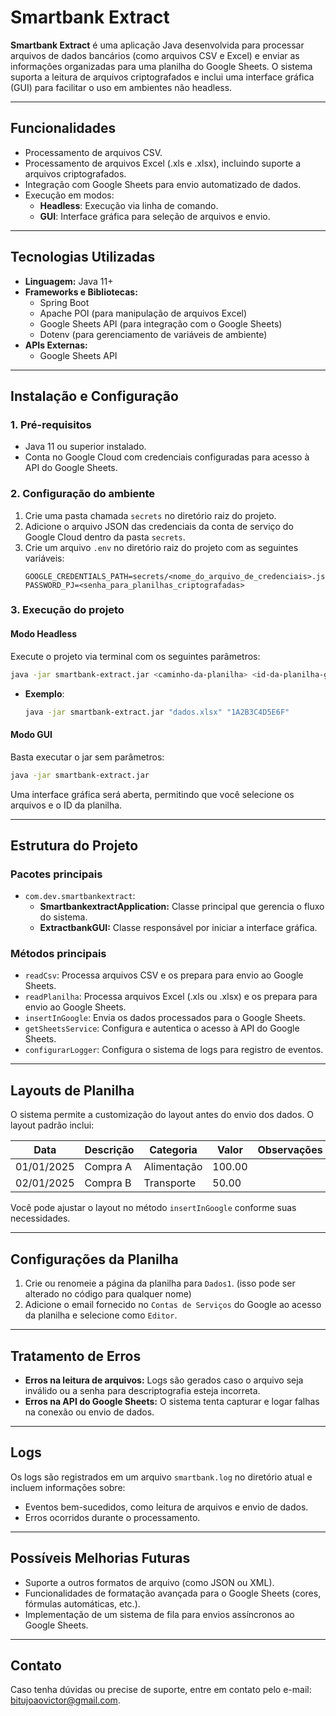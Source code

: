 # Smartbank Extract

**Smartbank Extract** é uma aplicação Java desenvolvida para processar arquivos de dados bancários (como arquivos CSV e Excel) e enviar as informações organizadas para uma planilha do Google Sheets. O sistema suporta a leitura de arquivos criptografados e inclui uma interface gráfica (GUI) para facilitar o uso em ambientes não headless.

---

## **Funcionalidades**

- Processamento de arquivos CSV.
- Processamento de arquivos Excel (.xls e .xlsx), incluindo suporte a arquivos criptografados.
- Integração com Google Sheets para envio automatizado de dados.
- Execução em modos:
  - **Headless**: Execução via linha de comando.
  - **GUI**: Interface gráfica para seleção de arquivos e envio.

---

## **Tecnologias Utilizadas**

- **Linguagem:** Java 11+
- **Frameworks e Bibliotecas:**
  - Spring Boot
  - Apache POI (para manipulação de arquivos Excel)
  - Google Sheets API (para integração com o Google Sheets)
  - Dotenv (para gerenciamento de variáveis de ambiente)
- **APIs Externas:**
  - Google Sheets API

---

## **Instalação e Configuração**

### **1. Pré-requisitos**

- Java 11 ou superior instalado.
- Conta no Google Cloud com credenciais configuradas para acesso à API do Google Sheets.

### **2. Configuração do ambiente**

1. Crie uma pasta chamada `secrets` no diretório raiz do projeto.
2. Adicione o arquivo JSON das credenciais da conta de serviço do Google Cloud dentro da pasta `secrets`.
3. Crie um arquivo `.env` no diretório raiz do projeto com as seguintes variáveis:
   ```
   GOOGLE_CREDENTIALS_PATH=secrets/<nome_do_arquivo_de_credenciais>.json
   PASSWORD_PJ=<senha_para_planilhas_criptografadas>
   ```

### **3. Execução do projeto**

#### **Modo Headless**

Execute o projeto via terminal com os seguintes parâmetros:

```sh
java -jar smartbank-extract.jar <caminho-da-planilha> <id-da-planilha-google>
```

- **Exemplo**:
  ```sh
  java -jar smartbank-extract.jar "dados.xlsx" "1A2B3C4D5E6F"
  ```

#### **Modo GUI**

Basta executar o jar sem parâmetros:

```sh
java -jar smartbank-extract.jar
```

Uma interface gráfica será aberta, permitindo que você selecione os arquivos e o ID da planilha.

---

## **Estrutura do Projeto**

### **Pacotes principais**

- `com.dev.smartbankextract`:
  - **SmartbankextractApplication:** Classe principal que gerencia o fluxo do sistema.
  - **ExtractbankGUI:** Classe responsável por iniciar a interface gráfica.

### **Métodos principais**

- `readCsv`: Processa arquivos CSV e os prepara para envio ao Google Sheets.
- `readPlanilha`: Processa arquivos Excel (.xls ou .xlsx) e os prepara para envio ao Google Sheets.
- `insertInGoogle`: Envia os dados processados para o Google Sheets.
- `getSheetsService`: Configura e autentica o acesso à API do Google Sheets.
- `configurarLogger`: Configura o sistema de logs para registro de eventos.

---

## **Layouts de Planilha**

O sistema permite a customização do layout antes do envio dos dados. O layout padrão inclui:

| **Data**   | **Descrição** | **Categoria** | **Valor** | **Observações** |
| ---------- | ------------- | ------------- | --------- | --------------- |
| 01/01/2025 | Compra A      | Alimentação   | 100.00    |                 |
| 02/01/2025 | Compra B      | Transporte    | 50.00     |                 |

Você pode ajustar o layout no método `insertInGoogle` conforme suas necessidades.

---

## **Configurações da Planilha**

1. Crie ou renomeie a página da planilha para `Dados1`. (isso pode ser alterado no código para qualquer nome)
2. Adicione o email fornecido no `Contas de Serviços` do Google ao acesso da planilha e selecione como `Editor`.
---

## **Tratamento de Erros**

- **Erros na leitura de arquivos:** Logs são gerados caso o arquivo seja inválido ou a senha para descriptografia esteja incorreta.
- **Erros na API do Google Sheets:** O sistema tenta capturar e logar falhas na conexão ou envio de dados.

---

## **Logs**

Os logs são registrados em um arquivo `smartbank.log` no diretório atual e incluem informações sobre:

- Eventos bem-sucedidos, como leitura de arquivos e envio de dados.
- Erros ocorridos durante o processamento.

---

## **Possíveis Melhorias Futuras**

- Suporte a outros formatos de arquivo (como JSON ou XML).
- Funcionalidades de formatação avançada para o Google Sheets (cores, fórmulas automáticas, etc.).
- Implementação de um sistema de fila para envios assíncronos ao Google Sheets.

---

## **Contato**

Caso tenha dúvidas ou precise de suporte, entre em contato pelo e-mail: [bitujoaovictor@gmail.com](mailto:bitujoaovictor@gmail.com).

